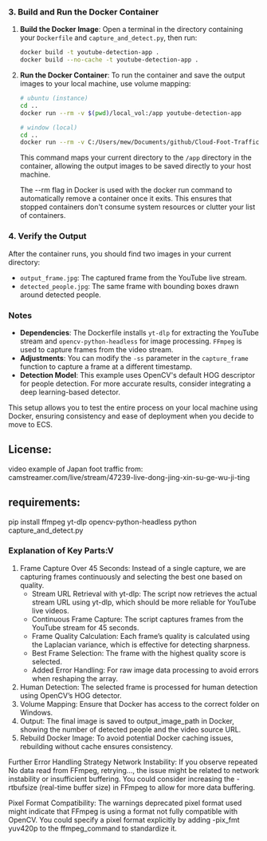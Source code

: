 ### 3. Build and Run the Docker Container

1. **Build the Docker Image**:
   Open a terminal in the directory containing your `Dockerfile` and `capture_and_detect.py`, then run:
   ```bash
   docker build -t youtube-detection-app .
   docker build --no-cache -t youtube-detection-app .
   ```

2. **Run the Docker Container**:
   To run the container and save the output images to your local machine, use volume mapping:
   ```bash
   # ubuntu (instance)
   cd ..
   docker run --rm -v $(pwd)/local_vol:/app youtube-detection-app
   
   # window (local)
   cd ..
   docker run --rm -v C:/Users/mew/Documents/github/Cloud-Foot-Traffic/microservice/local_vol:/app youtube-detection-app
   ```
   This command maps your current directory to the `/app` directory in the container, allowing the output images to be saved directly to your host machine.

   The --rm flag in Docker is used with the docker run command to automatically remove a container once it exits. This ensures that stopped containers don't consume system resources or clutter your list of containers.

### 4. Verify the Output

After the container runs, you should find two images in your current directory:

- `output_frame.jpg`: The captured frame from the YouTube live stream.
- `detected_people.jpg`: The same frame with bounding boxes drawn around detected people.

### Notes

- **Dependencies**: The Dockerfile installs `yt-dlp` for extracting the YouTube stream and `opencv-python-headless` for image processing. `FFmpeg` is used to capture frames from the video stream.
- **Adjustments**: You can modify the `-ss` parameter in the `capture_frame` function to capture a frame at a different timestamp.
- **Detection Model**: This example uses OpenCV's default HOG descriptor for people detection. For more accurate results, consider integrating a deep learning-based detector.

This setup allows you to test the entire process on your local machine using Docker, ensuring consistency and ease of deployment when you decide to move to ECS. 



## License:
video example of Japan foot traffic from: camstreamer.com/live/stream/47239-live-dong-jing-xin-su-ge-wu-ji-ting

## requirements:
pip install ffmpeg yt-dlp opencv-python-headless
python capture_and_detect.py


### Explanation of Key Parts:V
1. Frame Capture Over 45 Seconds: Instead of a single capture, we are capturing frames continuously and selecting the best one based on quality.
   - Stream URL Retrieval with yt-dlp: The script now retrieves the actual stream URL using yt-dlp, which should be more reliable for YouTube live videos.
   - Continuous Frame Capture: The script captures frames from the YouTube stream for 45 seconds.
   - Frame Quality Calculation: Each frame’s quality is calculated using the Laplacian variance, which is effective for detecting sharpness.
   - Best Frame Selection: The frame with the highest quality score is selected.
   - Added Error Handling: For raw image data processing to avoid errors when reshaping the array.
2. Human Detection: The selected frame is processed for human detection using OpenCV’s HOG detector.
3. Volume Mapping: Ensure that Docker has access to the correct folder on Windows.
4. Output: The final image is saved to output_image_path in Docker, showing the number of detected people and the video source URL.
5. Rebuild Docker Image: To avoid potential Docker caching issues, rebuilding without cache ensures consistency.


Further Error Handling Strategy
Network Instability: If you observe repeated No data read from FFmpeg, retrying..., the issue might be related to network instability or insufficient buffering. You could consider increasing the -rtbufsize (real-time buffer size) in FFmpeg to allow for more data buffering.

Pixel Format Compatibility: The warnings deprecated pixel format used might indicate that FFmpeg is using a format not fully compatible with OpenCV. You could specify a pixel format explicitly by adding -pix_fmt yuv420p to the ffmpeg_command to standardize it.